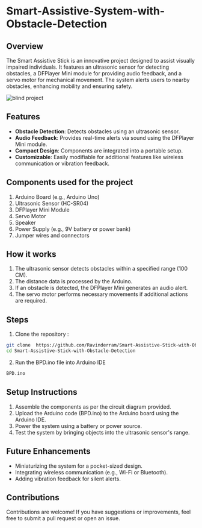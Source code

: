 # Smart-Assistive-System-with-Obstacle-Detection
## Overview 
The Smart Assistive Stick is an innovative project designed to assist visually impaired individuals. It features an ultrasonic sensor for detecting obstacles, a DFPlayer Mini module for providing audio feedback, and a servo motor for mechanical movement. The system alerts users to nearby obstacles, enhancing mobility and ensuring safety.

![blind project](https://github.com/user-attachments/assets/06471de1-1bf8-4a0a-88fb-0d27e62aa430)

## Features 
- **Obstacle Detection**: Detects obstacles using an ultrasonic sensor.
- **Audio Feedback**: Provides real-time alerts via sound using the DFPlayer Mini module.
- **Compact Design**: Components are integrated into a portable setup.
- **Customizable**: Easily modifiable for additional features like wireless communication or vibration feedback.
## Components used for the project 
1. Arduino Board (e.g., Arduino Uno)
2. Ultrasonic Sensor (HC-SR04)
3. DFPlayer Mini Module
4. Servo Motor
5. Speaker
6. Power Supply (e.g., 9V battery or power bank)
7. Jumper wires and connectors

## How it works 
1. The ultrasonic sensor detects obstacles within a specified range (100 CM).
2. The distance data is processed by the Arduino.
3. If an obstacle is detected, the DFPlayer Mini generates an audio alert.
4. The servo motor performs necessary movements if additional actions are required.
## Steps
  1. Clone the repository :
  ```bash
 git clone  https://github.com/Ravinderram/Smart-Assistive-Stick-with-Obstacle-Detection.git
 cd Smart-Assistive-Stick-with-Obstacle-Detection
```
2. Run the BPD.ino file into Arduino  IDE
  ``` bash
  BPD.ino
  ```
## Setup Instructions
1. Assemble the components as per the circuit diagram provided.
2. Upload the Arduino code (BPD.ino) to the Arduino board using the Arduino IDE.
3. Power the system using a battery or power source.
4. Test the system by bringing objects into the ultrasonic sensor's range.
## Future Enhancements
- Miniaturizing the system for a pocket-sized design.
- Integrating wireless communication (e.g., Wi-Fi or Bluetooth).
- Adding vibration feedback for silent alerts.
## Contributions 
Contributions are welcome! If you have suggestions or improvements, feel free to submit a pull request or open an issue.

